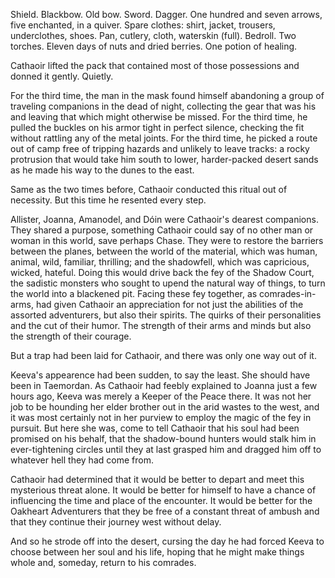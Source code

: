 Shield. Blackbow. Old bow. Sword. Dagger. One hundred and seven arrows, five enchanted, in a quiver. Spare clothes: shirt, jacket, trousers, underclothes, shoes. Pan, cutlery, cloth, waterskin (full). Bedroll. Two torches. Eleven days of nuts and dried berries. One potion of healing.

Cathaoir lifted the pack that contained most of those possessions and donned it gently. Quietly.

For the third time, the man in the mask found himself abandoning a group of traveling companions in the dead of night, collecting the gear that was his and leaving that which might otherwise be missed. For the third time, he pulled the buckles on his armor tight in perfect silence, checking the fit without rattling any of the metal joints. For the third time, he picked a route out of camp free of tripping hazards and unlikely to leave tracks: a rocky protrusion that would take him south to lower, harder-packed desert sands as he made his way to the dunes to the east.

Same as the two times before, Cathaoir conducted this ritual out of necessity. But this time he resented every step.

Allister, Joanna, Amanodel, and Dóin were Cathaoir's dearest companions. They shared a purpose, something Cathaoir could say of no other man or woman in this world, save perhaps Chase. They were to restore the barriers between the planes, between the world of the material, which was human, animal, wild, familiar, thrilling; and the shadowfell, which was capricious, wicked, hateful. Doing this would drive back the fey of the Shadow Court, the sadistic monsters who sought to upend the natural way of things, to turn the world into a blackened pit. Facing these fey together, as comrades-in-arms, had given Cathaoir an appreciation for not just the abilities of the assorted adventurers, but also their spirits. The quirks of their personalities and the cut of their humor. The strength of their arms and minds but also the strength of their courage.

But a trap had been laid for Cathaoir, and there was only one way out of it.

Keeva's appearence had been sudden, to say the least. She should have been in Taemordan. As Cathaoir had feebly explained to Joanna just a few hours ago, Keeva was merely a Keeper of the Peace there. It was not her job to be hounding her elder brother out in the arid wastes to the west, and it was most certainly not in her purview to employ the magic of the fey in pursuit. But here she was, come to tell Cathaoir that his soul had been promised on his behalf, that the shadow-bound hunters would stalk him in ever-tightening circles until they at last grasped him and dragged him off to whatever hell they had come from.

Cathaoir had determined that it would be better to depart and meet this mysterious threat alone. It would be better for himself to have a chance of influencing the time and place of the encounter. It would be better for the Oakheart Adventurers that they be free of a constant threat of ambush and that they continue their journey west without delay.

And so he strode off into the desert, cursing the day he had forced Keeva to choose between her soul and his life, hoping that he might make things whole and, someday, return to his comrades.